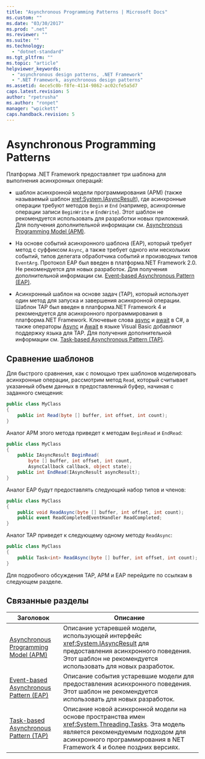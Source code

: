 ```yaml
---
title: "Asynchronous Programming Patterns | Microsoft Docs"
ms.custom: ""
ms.date: "03/30/2017"
ms.prod: ".net"
ms.reviewer: ""
ms.suite: ""
ms.technology: 
  - "dotnet-standard"
ms.tgt_pltfrm: ""
ms.topic: "article"
helpviewer_keywords: 
  - "asynchronous design patterns, .NET Framework"
  - ".NET Framework, asynchronous design patterns"
ms.assetid: 4ece5c0b-f8fe-4114-9862-ac02cfe5a5d7
caps.latest.revision: 5
author: "rpetrusha"
ms.author: "ronpet"
manager: "wpickett"
caps.handback.revision: 5
---
```

# Asynchronous Programming Patterns
Платформа .NET Framework предоставляет три шаблона для выполнения асинхронных операций:  
  
-   шаблон асинхронной модели программирования \(АРМ\) \(также называемый шаблон <xref:System.IAsyncResult>\), где асинхронные операции требуют методов `Begin` и `End` \(например, асинхронные операции записи `BeginWrite` и `EndWrite`\).  Этот шаблон не рекомендуется использовать для разработки новых приложений.  Для получения дополнительной информации см. [Asynchronous Programming Model \(APM\)](../../../docs/standard/asynchronous-programming-patterns/asynchronous-programming-model-apm.md).  
  
-   На основе событий асинхронного шаблона \(EAP\), который требует метод с суффиксом `Async`, а также требует одного или нескольких событий, типов делегата обработчика событий и производных типов `EventArg`.  Протокол EAP был введен в платформа.NET Framework 2.0.  Не рекомендуется для новых разработок.  Для получения дополнительной информации см. [Event\-based Asynchronous Pattern \(EAP\)](../../../docs/standard/asynchronous-programming-patterns/event-based-asynchronous-pattern-eap.md).  
  
-   Асинхронный шаблон на основе задач \(TAP\), который использует один метод для запуска и завершения асинхронной операции.  Шаблон ТАР был введен в платформа.NET Framework 4 и рекомендуется для асинхронного программирования в платформа.NET Framework.  Ключевые слова [async](../Topic/async%20\(C%23%20Reference\).md) и [await](../Topic/await%20\(C%23%20Reference\).md) в C\#, а также операторы [Async](../Topic/Async%20\(Visual%20Basic\).md) и [Await](../Topic/Await%20Operator%20\(Visual%20Basic\).md) в языке Visual Basic добавляют поддержку языка для ТАР.  Для получения дополнительной информации см. [Task\-based Asynchronous Pattern \(TAP\)](../../../docs/standard/asynchronous-programming-patterns/task-based-asynchronous-pattern-tap.md).  
  
## Сравнение шаблонов  
 Для быстрого сравнения, как с помощью трех шаблонов моделировать асинхронные операции, рассмотрим метод `Read`, который считывает указанный объем данных в предоставленный буфер, начиная с заданного смещения:  
  
```csharp  
public class MyClass  
{  
    public int Read(byte [] buffer, int offset, int count);  
}  
```  
  
 Аналог APM этого метода приведет к методам `BeginRead` и `EndRead`:  
  
```csharp  
public class MyClass  
{  
    public IAsyncResult BeginRead(  
        byte [] buffer, int offset, int count,   
        AsyncCallback callback, object state);  
    public int EndRead(IAsyncResult asyncResult);  
}  
```  
  
 Аналог EAP будут предоставлять следующий набор типов и членов:  
  
```csharp  
public class MyClass  
{  
    public void ReadAsync(byte [] buffer, int offset, int count);  
    public event ReadCompletedEventHandler ReadCompleted;  
}  
```  
  
 Аналог TAP приведет к следующему одному методу `ReadAsync`:  
  
```csharp  
public class MyClass  
{  
    public Task<int> ReadAsync(byte [] buffer, int offset, int count);  
}  
```  
  
 Для подробного обсуждения TAP, APM и EAP перейдите по ссылкам в следующем разделе.  
  
## Связанные разделы  
  
|Заголовок|Описание|  
|---------------|--------------|  
|[Asynchronous Programming Model \(APM\)](../../../docs/standard/asynchronous-programming-patterns/asynchronous-programming-model-apm.md)|Описание устаревшей модели, использующей интерфейс <xref:System.IAsyncResult> для предоставления асинхронного поведения.  Этот шаблон не рекомендуется использовать для новых разработок.|  
|[Event\-based Asynchronous Pattern \(EAP\)](../../../docs/standard/asynchronous-programming-patterns/event-based-asynchronous-pattern-eap.md)|Описание события устаревшие модели для предоставления асинхронного поведения.  Этот шаблон не рекомендуется использовать для новых разработок.|  
|[Task\-based Asynchronous Pattern \(TAP\)](../../../docs/standard/asynchronous-programming-patterns/task-based-asynchronous-pattern-tap.md)|Описание новой асинхронной модели на основе пространства имен <xref:System.Threading.Tasks>.  Эта модель является рекомендуемым подходом для асинхронного программирования в NET Framework 4 и более поздних версиях.|